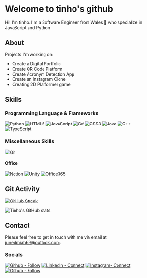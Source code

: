# Welcome to tinho's github

Hi! I'm tinho. I'm a Software Engineer from Wales 🏴󠁧󠁢󠁷󠁬󠁳󠁿 who specialize in JavaScript and Python


## About
Projects I'm working on:
   - Create a Digital Portfolio
  -  Create QR Code Platform
  -  Create Acronym Detection App
  -  Create an Instagram Clone
  -  Creating 2D Platformer game

	

## Skills

### Programming Language & Frameworks
![Python](https://img.shields.io/badge/Python-3776AB?style=for-the-badge&logo=python&logoColor=white)
![HTML5](https://img.shields.io/badge/HTML5-E34F26?style=for-the-badge&logo=html5&logoColor=white)
![JavaScript](https://img.shields.io/badge/JavaScript-F7DF1E?style=for-the-badge&logo=javascript&logoColor=black)
![C#](https://img.shields.io/badge/C%23-239120?style=for-the-badge&logo=c-sharp&logoColor=white)
![CSS3](https://img.shields.io/badge/CSS3-1572B6?style=for-the-badge&logo=css3&logoColor=white)
![Java](https://img.shields.io/badge/Java-ED8B00?style=for-the-badge&logo=java&logoColor=white)
![C++](https://img.shields.io/badge/C%2B%2B-00599C?style=for-the-badge&logo=c%2B%2B&logoColor=white)
![TypeScript](https://img.shields.io/badge/TypeScript-007ACC?style=for-the-badge&logo=typescript&logoColor=white)


### Miscellaneous Skills
![Git](https://img.shields.io/badge/Git-f05033?style=for-the-badge&logo=git&logoColor=white)
#### Office
![Notion](https://img.shields.io/badge/Notion-000000?style=for-the-badge&logo=notion&logoColor=white)
![Unity](https://img.shields.io/badge/Unity-100000?style=for-the-badge&logo=unity&logoColor=white)
![Office365](https://img.shields.io/badge/Microsoft_Office-D83B01?style=for-the-badge&logo=microsoft-office&logoColor=white)


## Git Activity

[
![GitHub Streak](https://github-readme-streak-stats.herokuapp.com?user=tinho-mp4&theme=holi-theme&hide_border=true&date_format=M%20j%5B%2C%20Y%5D)](https://www.linkedin.com/in/juned-miah-877237213/)

![Tinho's GitHub stats](https://github-readme-stats.vercel.app/api?username=tinho-mp4&theme=tokyonight&show_icons=true)

## Contact
Please feel free to get in touch with me via email at [junedmiah69@outlook.com](**mailto:**junedmiah69@outlook.com?subject=GitHub%5Btinho.mp4%5D).


### Socials
[![Github - Follow](https://img.shields.io/badge/Github-Follow-171515?logo=Github&logoColor=white&style=for-the-badge)](https://github.com/tinho-mp4)
[![LinkedIn - Connect](https://img.shields.io/badge/LinkedIn-Connect-2867B2?logo=LinkedIn&logoColor=white&style=for-the-badge)](https://www.linkedin.com/in/juned-miah-877237213/)
[![Instagram- Connect](https://img.shields.io/badge/Instagram-Follow-833AB4?logo=Instagram&logoColor=white&style=for-the-badge)](https://www.instagram.com/jndmh/)
[![Github - Follow](https://img.shields.io/badge/Spotify-Follow-1DB954?logo=Spotify&logoColor=white&style=for-the-badge)](https://open.spotify.com/user/lqqdfvk9xyo5wb4q7czeejjig)

